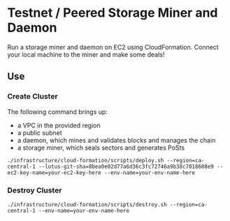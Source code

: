 # Testnet / Peered Storage Miner and Daemon

Run a storage miner and daemon on EC2 using CloudFormation. Connect your local
machine to the miner and make some deals!

## Use

### Create Cluster

The following command brings up:

- a VPC in the provided region
- a public subnet
- a daemon, which mines and validates blocks and manages the chain
- a storage miner, which seals sectors and generates PoSts

```shell
./infrastructure/cloud-formation/scripts/deploy.sh --region=ca-central-1 --lotus-git-sha=8bea0e02d77a6d36c3fc72746a9b38c7018608e9 --ec2-key-name=your-ec2-key-here --env-name=your-env-name-here
```

### Destroy Cluster

```shell
./infrastructure/cloud-formation/scripts/destroy.sh --region=ca-central-1 --env-name=your-env-name-here
```
